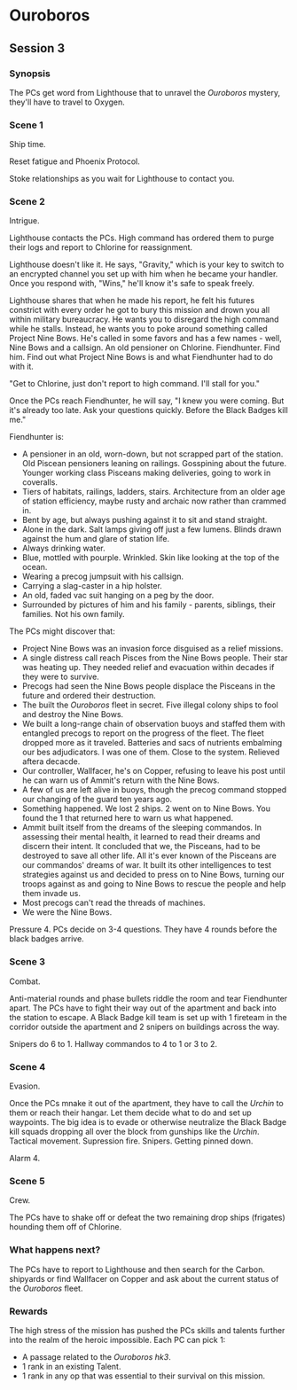 # Ouroboros

## Session 3

### Synopsis

The PCs get word from Lighthouse that to unravel the *Ouroboros* mystery, they'll have to travel to Oxygen.

### Scene 1

Ship time.

Reset fatigue and Phoenix Protocol.

Stoke relationships as you wait for Lighthouse to contact you.

### Scene 2

Intrigue.

Lighthouse contacts the PCs. High command has ordered them to purge their logs and report to Chlorine for reassignment.

Lighthouse doesn't like it. He says, "Gravity," which is your key to switch to an encrypted channel you set up with him when he became your handler. Once you respond with, "Wins," he'll know it's safe to speak freely.

Lighthouse shares that when he made his report, he felt his futures constrict with every order he got to bury this mission and drown you all within military bureaucracy. He wants you to disregard the high command while he stalls. Instead, he wants you to poke around something called Project Nine Bows. He's called in some favors and has a few names - well, Nine Bows and a callsign. An old pensioner on Chlorine. Fiendhunter. Find him. Find out what Project Nine Bows is and what Fiendhunter had to do with it. 

"Get to Chlorine, just don't report to high command. I'll stall for you."

Once the PCs reach Fiendhunter, he will say, "I knew you were coming. But it's already too late. Ask your questions quickly. Before the Black Badges kill me."

Fiendhunter is:

- A pensioner in an old, worn-down, but not scrapped part of the station. Old Piscean pensioners leaning on railings. Gosspining about the future. Younger working class Pisceans making deliveries, going to work in coveralls.
- Tiers of habitats, railings, ladders, stairs. Architecture from an older age of station efficiency, maybe rusty and archaic now rather than crammed in.
- Bent by age, but always pushing against it to sit and stand straight.
- Alone in the dark. Salt lamps giving off just a few lumens. Blinds drawn against the hum and glare of station life.
- Always drinking water.
- Blue, mottled with pourple. Wrinkled. Skin like looking at the top of the ocean.
- Wearing a precog jumpsuit with his callsign.
- Carrying a slag-caster in a hip holster.
- An old, faded vac suit hanging on a peg by the door.
- Surrounded by pictures of him and his family - parents, siblings, their families. Not his own family.

The PCs might discover that:

- Project Nine Bows was an invasion force disguised as a relief missions.
- A single distress call reach Pisces from the Nine Bows people. Their star was heating up. They needed relief and evacuation within decades if they were to survive.
- Precogs had seen the Nine Bows people displace the Pisceans in the future and ordered their destruction.
- The built the *Ouroboros* fleet in secret. Five illegal colony ships to fool and destroy the Nine Bows.
- We built a long-range chain of observation buoys and staffed them with entangled precogs to report on the progress of the fleet. The fleet dropped more as it traveled. Batteries and sacs of nutrients embalming our bes adjudicators. I was one of them. Close to the system. Relieved aftera decacde.
- Our controller, Wallfacer, he's on Copper, refusing to leave his post until he can warn us of Ammit's return with the Nine Bows. 
- A few of us are left alive in buoys, though the precog command stopped our changing of the guard ten years ago. 
- Something happened. We lost 2 ships. 2 went on to Nine Bows. You found the 1 that returned here to warn us what happened.
- Ammit built itself from the dreams of the sleeping commandos. In assessing their mental health, it learned to read their dreams and discern their intent. It concluded that we, the Pisceans, had to be destroyed to save all other life. All it's ever known of the Pisceans are our commandos' dreams of war. It built its other intelligences to test strategies against us and decided to press on to Nine Bows, turning our troops against as and going to Nine Bows to rescue the people and help them invade us.
- Most precogs can't read the threads of machines.
- We were the Nine Bows.

Pressure 4. PCs decide on 3-4 questions. They have 4 rounds before the black badges arrive.

### Scene 3

Combat.

Anti-material rounds and phase bullets riddle the room and tear Fiendhunter apart. The PCs have to fight their way out of the apartment and back into the station to escape. A Black Badge kill team is set up with 1 fireteam in the corridor outside the apartment and 2 snipers on buildings across the way.

Snipers do 6 to 1. Hallway commandos to 4 to 1 or 3 to 2.

### Scene 4

Evasion.

Once the PCs mnake it out of the apartment, they have to call the *Urchin* to them or reach their hangar. Let them decide what to do and set up waypoints. The big idea is to evade or otherwise neutralize the Black Badge kill squads dropping all over the block from gunships like the *Urchin*. Tactical movement. Supression fire. Snipers. Getting pinned down.

Alarm 4.

### Scene 5

Crew.

The PCs have to shake off or defeat the two remaining drop ships (frigates) hounding them off of Chlorine.

### What happens next?

The PCs have to report to Lighthouse and then search for the Carbon. shipyards or find Wallfacer on Copper and ask about the current status of the *Ouroboros* fleet.

### Rewards

The high stress of the mission has pushed the PCs skills and talents further into the realm of the heroic impossible. Each PC can pick 1:

- A passage related to the *Ouroboros hk3*.
- 1 rank in an existing Talent.
- 1 rank in any op that was essential to their survival on this mission.